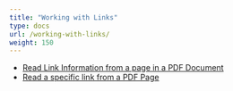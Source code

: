 ```yaml
---
title: "Working with Links"
type: docs
url: /working-with-links/
weight: 150
---
```


- [Read Link Information from a page in a PDF Document](/read-link-information-from-a-page-in-a-pdf-document-html/)
- [Read a specific link from a PDF Page](/read-a-specific-link-from-a-pdf-page-html/)
